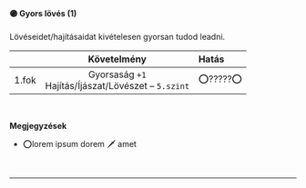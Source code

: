 #### 🟣 Gyors lövés (1)

Lövéseidet/hajításaidat kivételesen gyorsan tudod leadni.

| |  Követelmény | Hatás  |
| :----------- | :-----------: | :----------- |
| 1.fok | Gyorsaság `+1`<br />Hajítás/Íjászat/Lövészet&nbsp;–&nbsp;`5.szint` | ⭕?????⭕ |

<br />

**Megjegyzések**

- ⭕lorem ipsum dorem 🗡️ amet

<br />

---
